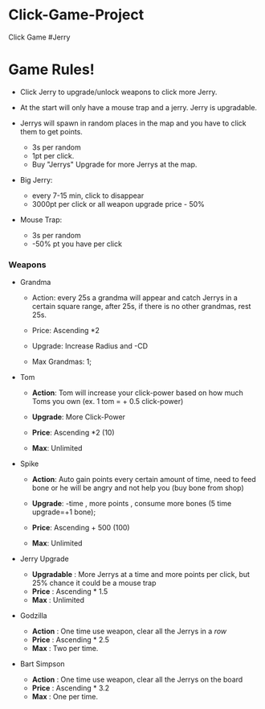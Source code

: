 # Click-Game-Project
Click Game #Jerry

# Game Rules!

- Click Jerry to upgrade/unlock weapons to click more Jerry.

- At the start will only have a mouse trap and a jerry. Jerry is upgradable. 

- Jerrys will spawn in random places in the map and you have to click them to get points.
    - 3s per random
    - 1pt per click.
    - Buy "Jerrys" Upgrade for more Jerrys at the map.

- Big Jerry: 
    - every 7-15 min, click to disappear
    - 3000pt per click or all weapon upgrade price - 50%

- Mouse Trap:

    - 3s per random 
    - -50% pt you have per click
### Weapons


- Grandma
    - Action: every 25s a grandma will appear and catch Jerrys in a certain square range, after 25s, if there is no other grandmas, rest 25s.

    - Price: Ascending *2

    - Upgrade: Increase Radius and -CD

    - Max Grandmas: 1;


- Tom

    - **Action**: Tom will increase your click-power based on how much Toms you own (ex. 1 tom = + 0.5 click-power)

    - **Upgrade**: More Click-Power

    - **Price**: Ascending *2 (10)

    - **Max**: Unlimited


- Spike

    - **Action**: Auto gain points every certain amount of time, need to feed bone or he will be angry and not help you (buy bone from shop)

    - **Upgrade**: -time , more points , consume more bones (5 time upgrade=+1 bone);

    - **Price**: Ascending + 500 (100)

    - **Max**: Unlimited


- Jerry Upgrade


    - **Upgradable** : More Jerrys at a time and more points per click, but 25% chance it could be a mouse trap
    - **Price** : Ascending * 1.5
    - **Max** : Unlimited

- Godzilla
    - **Action** : One time use weapon, clear all the Jerrys in a *row*
    - **Price** : Ascending * 2.5
    - **Max** : Two per time. 

- Bart Simpson
    - **Action** : One time use weapon, clear all the Jerrys on the board
    - **Price** : Ascending * 3.2
    - **Max** : One per time.


